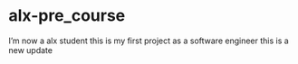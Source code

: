 # alx-pre_course
I’m now a alx student this is my first project as a software engineer 
this is a new update 
